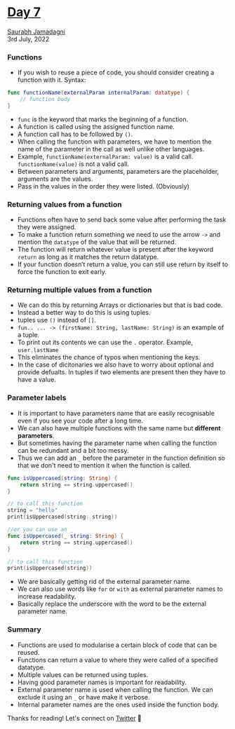 # [Day 7](https://www.hackingwithswift.com/100/swiftui/7)
[Saurabh Jamadagni](https://github.com/SaurabhJamadagni)<br>
3rd July, 2022

### Functions
- If you wish to reuse a piece of code, you should consider creating a function with it.
Syntax:
```swift
func functionName(externalParam internalParam: datatype) {
    // function body
}
```
- `func` is the keyword that marks the beginning of a function.
- A function is called using the assigned function name.
- A function call has to be followed by `()`.
- When calling the function with parameters, we have to mention the name of the parameter in the call as well unlike other languages.
- Example, `functionName(externalParam: value)` is a valid call. `functionName(value)` is not a valid call.
- Between parameters and arguments, parameters are the placeholder, arguments are the values.
- Pass in the values in the order they were listed. (Obviously)

### Returning values from a function
- Functions often have to send back some value after performing the task they were assigned.
- To make a function return something we need to use the arrow `->` and mention the `datatype` of the value that will be returned.
- The function will return whatever value is present after the keyword `return` as long as it matches the return datatype.
- If your function doesn’t return a value, you can still use return by itself to force the function to exit early.

### Returning multiple values from a function
- We can do this by returning Arrays or dictionaries but that is bad code.
- Instead a better way to do this is using tuples.
- tuples use `()` instead of `[]`.
- `fun.. ... -> (firstName: String, lastName: String)` is an example of a tuple.
- To print out its contents we can use the `.` operator. Example, `user.lastName`
- This eliminates the chance of typos when mentioning the keys.
- In the case of dicitonaries we also have to worry about optional and provide defualts. In tuples if two elements are present then they have to have a value.

### Parameter labels
- It is important to have parameters name that are easily recognisable even if you see your code after a long time.
- We can also have multiple functions with the same name but **different parameters**.
- But sometimes having the parameter name when calling the function can be redundant and a bit too messy.
- Thus we can add an `_` before the parameter in the function definition so that we don't need to mention it when the function is called.

```swift
func isUppercased(string: String) {
    return string == string.uppercased()
}

// to call this function
string = "hello"
print(isUppercased(string: string))

//or you can use an _
func isUppercased(_ string: String) {
    return string == string.uppercased()
}

// to call this function
print(isUppercased(string))
```
- We are basically getting rid of the external parameter name.
- We can also use words like `for` or `with` as external parameter names to increase readability.
- Basically replace the underscore with the word to be the external parameter name.

### Summary
- Functions are used to modularise a certain block of code that can be reused.
- Functions can return a value to where they were called of a specified datatype.
- Multiple values can be returned using tuples. 
- Having good parameter names is important for readability.
- External parameter name is used when calling the function. We can exclude it using an `_` or have make it verbose.
- Internal parameter names are the ones used inside the function body.

Thanks for reading! Let's connect on [Twitter](https://twitter.com/Saura6hJ) 👋
